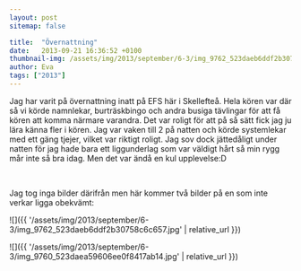 ```yaml
---
layout: post
sitemap: false

title:  "Övernattning"
date:   2013-09-21 16:36:52 +0100
thumbnail-img: /assets/img/2013/september/6-3/img_9762_523daeb6ddf2b30758c6c657.jpg
author: Eva
tags: ["2013"]
---
```


Jag har varit på övernattning inatt på EFS här i Skellefteå. Hela kören var där så vi körde namnlekar, burträskbingo och andra busiga tävlingar för att få kören att komma närmare varandra. Det var roligt för att på så sätt fick jag ju lära känna fler i kören. Jag var vaken till 2 på natten och körde systemlekar med ett gäng tjejer, vilket var riktigt roligt. Jag sov dock jättedåligt under natten för jag hade bara ett liggunderlag som var väldigt hårt så min rygg mår inte så bra idag. Men det var ändå en kul upplevelse:D




 




Jag tog inga bilder därifrån men här kommer två bilder på en som inte verkar ligga obekvämt:

![]({{ '/assets/img/2013/september/6-3/img_9762_523daeb6ddf2b30758c6c657.jpg'  | relative_url }})

![]({{ '/assets/img/2013/september/6-3/img_9760_523daea59606ee0f8417ab14.jpg'  | relative_url }})

